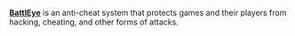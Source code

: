 [**BattlEye**](https://www.battleye.com/) is an anti-cheat system that protects games and their players from hacking, cheating, and other forms of attacks. 